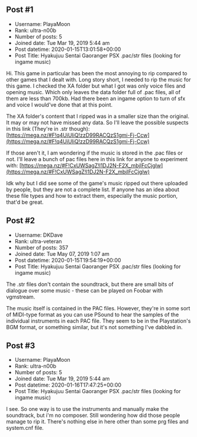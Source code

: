 ## Post #1
- Username: PlayaMoon
- Rank: ultra-n00b
- Number of posts: 5
- Joined date: Tue Mar 19, 2019 5:44 am
- Post datetime: 2020-01-15T13:01:58+00:00
- Post Title: Hyakujuu Sentai Gaoranger PSX .pac/str files (looking for ingame music)

Hi. This game in particular has been the most annoying to rip compared to other games that I dealt with. Long story short, I needed to rip the music for this game. I checked the XA folder but what I got was only voice files and opening music. Which only leaves the data folder full of .pac files, all of them are less than 700kb. Had there been an ingame option to turn of sfx and voice I would've done that at this point.   

The XA folder's content that I ripped was in a smaller size than the original. It may or may not have missed any data. So I'll leave the possible suspects in this link (They're in .str though): [https://mega.nz/#F!q4UiUIiQ!zzD99RACQzS1gmi-Fj-Ccw](https://mega.nz/#F!q4UiUIiQ!zzD99RACQzS1gmi-Fj-Ccw)

If those aren't it, I am wondering if the music is stored in the .pac files or not. I'll leave a bunch of pac files here in this link for anyone to experiment with: [https://mega.nz/#F!CxUWSagZ!l1DJ2N-F2X_mbjIFcCjglw](https://mega.nz/#F!CxUWSagZ!l1DJ2N-F2X_mbjIFcCjglw)

Idk why but I did see some of the game's music ripped out there uploaded by people, but they are not a complete list. If anyone has an idea about these file types and how to extract them, especially the music portion, that'd be great.
## Post #2
- Username: DKDave
- Rank: ultra-veteran
- Number of posts: 357
- Joined date: Tue May 07, 2019 1:07 am
- Post datetime: 2020-01-15T19:54:19+00:00
- Post Title: Hyakujuu Sentai Gaoranger PSX .pac/str files (looking for ingame music)

The .str files don't contain the soundtrack, but there are small bits of dialogue over some music - these can be played on Foobar with vgmstream.

The music itself is contained in the PAC files.  However, they're in some sort of MIDI-type format as you can use PSound to hear the samples of the individual instruments in each PAC file.  They seem to be in the Playstation's BGM format, or something similar, but it's not something I've dabbled in.
## Post #3
- Username: PlayaMoon
- Rank: ultra-n00b
- Number of posts: 5
- Joined date: Tue Mar 19, 2019 5:44 am
- Post datetime: 2020-01-16T17:47:25+00:00
- Post Title: Hyakujuu Sentai Gaoranger PSX .pac/str files (looking for ingame music)

I see. So one way is to use the instruments and manually make the soundtrack, but i'm no composer. Still wondering how did those people manage to rip it. There's nothing else in here other than some prg files and system.cnf file.
